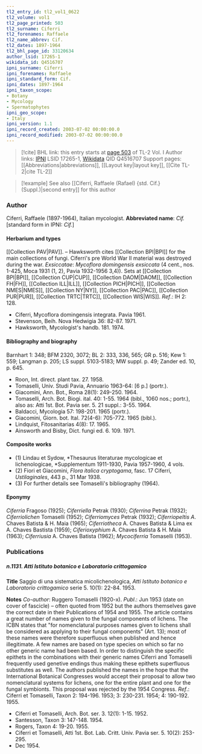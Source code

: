 ```yaml
---
tl2_entry_id: tl2_vol1_0622
tl2_volume: vol1
tl2_page_printed: 503
tl2_surname: Ciferri
tl2_forenames: Raffaele
tl2_name_abbrev: Cif.
tl2_dates: 1897-1964
tl2_bhl_page_id: 33120634
author_lsid: 17265-1
wikidata_id: Q4516707
ipni_surname: Ciferri
ipni_forenames: Raffaele
ipni_standard_form: Cif.
ipni_dates: 1897-1964
ipni_taxon_scope: 
- Botany
- Mycology
- Spermatophytes
ipni_geo_scope: 
- Italy
ipni_version: 1.1
ipni_record_created: 2003-07-02 00:00:00.0
ipni_record_modified: 2003-07-02 00:00:00.0
---
```


> [!cite] BHL link: this entry starts at [page 503](https://www.biodiversitylibrary.org/page/33120634) of TL-2 Vol. I
> Author links: [IPNI](https://www.ipni.org/a/17265-1) LSID 17265-1, [Wikidata](https://www.wikidata.org/wiki/Q4516707) QID Q4516707
> Support pages: [[Abbreviations|abbreviations]], [[Layout key|layout key]], [[Cite TL-2|cite TL-2]]

> [!example] See also [[Ciferri, Raffaele (Rafael) {std. Cif.} (Suppl.)|second entry]] for this author

### Author

Ciferri, Raffaele (1897-1964), Italian mycologist. 
**Abbreviated name**: *Cif.* \[standard form in IPNI: *Cif.*\]

#### Herbarium and types

[[Collection PAV|PAV]]. – Hawksworth cites [[Collection BPI|BPI]] for the main collections of fungi. Ciferri's pre World War II material was destroyed during the war.
*Exsiccatae*: *Mycoflora domingensis exsiccata* (4 cent., nos. 1-425, Moca 1931 (1, 2), Pavia 1932-1956 3,4)). Sets at [[Collection BPI|BPI]], [[Collection CUP|CUP]], [[Collection DAOM|DAOM]], [[Collection FH|FH]], [[Collection ILL|ILL]], [[Collection PICH|PICH]], [[Collection NMES|NMES]], [[Collection NY|NY]], [[Collection PAC|PAC]], [[Collection PUR|PUR]], [[Collection TRTC|TRTC]], [[Collection WIS|WIS]].
*Ref*.: IH 2: 128.
- Ciferri, Mycoflora domingensis integrata. Pavia 1961.
- Stevenson, Beih. Nova Hedwigia 36: 82-87. 1971.
- Hawksworth, Mycologist's handb. 181. 1974.

#### Bibliography and biography

Barnhart 1: 348; BFM 2320, 3072; BL 2: 333, 336, 565; GR p. 516; Kew 1: 559; Langman p. 205; LS suppl. 5103-5183; MW suppl. p. 49; Zander ed. 10, p. 645.
- Roon, Int. direct. plant tax. 27. 1958.
- Tomaselli, Univ. Studi Pavia, Annuario 1963-64: \[6 p.\] (portr.).
- Giacomini, Ann. Bot., Roma 28(1): 249-250. 1964.
- Tomaselli, Arch. Bot. Biogi. ital. 40: 1-55. 1964 (bibl., 1060 nos.; portr.), also as: Atti 1st. Bot. Pavia ser. 5. 21 suppl.: 3-55. 1964.
- Baldacci, Mycologia 57: 198-201. 1965 (portr.).
- Giacomini, Giorn. bot. Ital. 72(4-6): 705-772. 1965 (bibl.).
- Lindquist, Fitosanitarias 4(8): 17. 1965.
- Ainsworth and Bisby, Dict. fungi ed. 6. 109. 1971.

#### Composite works

- (1) Lindau et Sydow, *Thesaurus literaturae mycologicae et lichenologicae, *Supplementum 1911-1930, Pavia 1957-1960, 4 vols.
- (2) Fiori et Giacomini, *Flora italica cryptogama*, fasc. 17 Ciferri, *Ustilaginales*, 443 p., 31 Mar 1938.
- (3) For further details see Tomaselli's bibliography (1964).

#### Eponymy

*Ciferria* Fragoso (1925); *Ciferriella* Petrak (1930); *Ciferrina* Petrak (1932); *Ciferriolichen* Tomaselli (1952); *Ciferriomyces* Petrak (1932); *Ciferriopeltis A*. Chaves Batista & H. Maia (1965); *Ciferriotheca* A. Chaves Batista & Lima ex A. Chaves Bastista (1959); *Ciferioxyphium* A. Chaves Batista & H. Maia (1963); *Ciferriusia* A. Chaves Batista (1962); *Mycociferria* Tomaselli (1953).

### Publications

##### n.1131. Atti Istituto botanico e Laboratorio crittogamico

**Title**
Saggio di una sistematica micolichenologica, *Atti Istituto botanico e Laboratorio crittogamico* serie 5. 10(1): 22-84. 1953.

**Notes**
*Co-author*: Ruggero Tomaselli (1920-x).
*Publ*.: Jun 1953 (date on cover of fascicle) – often quoted from 1952 but the authors themselves gave the correct date in their Publications of 1954 and 1955. The article contains a great number of names given to the fungal components of lichens. The ICBN states that "for nomenclatural purposes names given to lichens shall be considered as applying to their fungal components" (Art. 13); most of these names were therefore superfluous when published and hence illegitimate. A few names are based on type species on which so far no other generic name had been based. In order to distinguish the specific epithets in the combinations with their generic names Ciferri and Tomaselli frequently used genetive endings thus making these epithets superfluous substitutes as well. The authors published the names in the hope that the International Botanical Congresses would accept their proposal to allow two nomenclatural systems for lichens, one for the entire plant and one for the fungal symbionts. This proposal was rejected by the 1954 Congress.
*Ref*.: Ciferri et Tomaselli, Taxon 2: 194-196. 1953; 3: 230-231. 1954; 4: 190-192. 1955.
- Ciferri et Tomaselli, Arch. Bot. ser. 3. 12(1): 1-15. 1952.
- Santesson, Taxon 3: 147-148. 1954.
- Rogers, Taxon 4: 19-20. 1955.
- Ciferri et Tomaselli, Atti 1st. Bot. Lab. Critt. Univ. Pavia ser. 5. 10(2): 253-295.
- Dec 1954.

